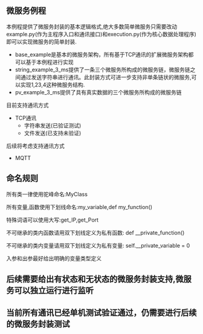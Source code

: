 ## 微服务例程

本例程提供了微服务封装的基本逻辑格式,绝大多数简单微服务只需要改动example.py(作为主程序入口和通讯接口)和execution.py(作为核心数据处理程序)即可以实现微服务的简单封装.

- base_example是基本的微服务架构，所有基于TCP通讯的扩展微服务架构都可以基于本例程进行实现
- string_example_3_ms提供了一条三个微服务所构成的微服务链，微服务链之间通过发送字符串进行通讯。此封装方式可进一步支持非单条链状的微服务,可以实现1,23,4这种微服务结构.
- pv_example_3_ms提供了具有真实数据的三个微服务所构成的微服务链

目前支持通讯方式

- TCP通讯
  - 字符串发送(已验证测试)
  - 文件发送(已支持未验证)

后续将考虑支持通讯方式
- MQTT

## 命名规则

所有类一律使用驼峰命名:MyClass

所有变量,函数使用下划线命名:my_variable,def my_function()

特殊词语可以使用大写:get_IP,get_Port

不可继承的类内函数请用双下划线定义为私有函数: def __private_function()

不可继承的类内变量请用双下划线定义为私有变量: self.__private_variable = 0

入参和出参最好给出明确的变量类型定义

## 后续需要给出有状态和无状态的微服务封装支持,微服务可以独立运行进行监听

## 当前所有通讯已经单机测试验证通过，仍需要进行后续的微服务封装测试